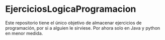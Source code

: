 # EjerciciosLogicaProgramacion

Este repositorio tiene el único objetivo de almacenar ejercicios de programación, por si a alguien le sirviese. Por ahora solo en Java y python en menor medida.
